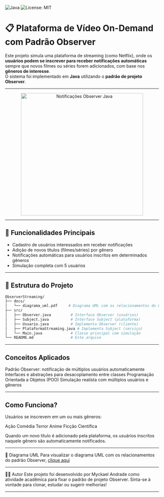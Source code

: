 ![Java](https://img.shields.io/badge/Java-ED8B00?style=for-the-badge&logo=java&logoColor=white)
![License: MIT](https://img.shields.io/badge/License-MIT-yellow.svg)

# 📋 Plataforma de Vídeo On-Demand com Padrão Observer

Este projeto simula uma plataforma de streaming (como Netflix), onde os **usuários podem se inscrever para receber notificações automáticas** sempre que novos filmes ou séries forem adicionados, com base nos **gêneros de interesse**.  
O sistema foi implementado em **Java** utilizando o **padrão de projeto Observer**.

---

<p align="center">
  <img src="https://media.giphy.com/media/v1.Y2lkPTc5MGI3NjExYnA3ZWdzbGFrbTE2bmFyemVlZTQ5ZXd3ZTNnN29odDdhcXh4Y3dkOSZlcD12MV9naWZzX3NlYXJjaCZjdD1n/UcK7JalnjCz0k/giphy.gif" width="400" alt="Notificações Observer Java">
</p>

---

## 🎯 Funcionalidades Principais

- Cadastro de usuários interessados em receber notificações
- Adição de novos títulos (filmes/séries) por gênero
- Notificações automáticas para usuários inscritos em determinados gêneros
- Simulação completa com 5 usuários

---

## 🧱 Estrutura do Projeto

```bash
ObserverStreaming/
├── docs/
│   └── diagrama_uml.pdf     # Diagrama UML com os relacionamentos do Observer
├── src/
│   ├── Observer.java         # Interface Observer (usuários)
│   ├── Subject.java          # Interface Subject (plataforma)
│   ├── Usuario.java          # Implementa Observer (cliente)
│   ├── PlataformaStreaming.java # Implementa Subject (serviço)
│   └── Main.java             # Classe principal com simulação
└── README.md                 # Este arquivo
```

---

## Conceitos Aplicados
Padrão Observer: notificação de múltiplos usuários automaticamente
Interfaces e abstrações para desacoplamento entre classes
Programação Orientada a Objetos (POO)
Simulação realista com múltiplos usuários e gêneros

---

## Como Funciona?
Usuários se inscrevem em um ou mais gêneros:

Ação
Comédia
Terror
Anime
Ficção Científica

Quando um novo título é adicionado pela plataforma, os usuários inscritos naquele gênero são automaticamente notificados.

---

📄 Diagrama UML
Para visualizar o diagrama UML com os relacionamentos do padrão Observer, [clique aqui](https://github.com/MyckaelAndrade/design-patterns/blob/MyckaelAndrade-atividade-13/Atividade%2013/docs/diagrama_uml.pdf)

---

👨‍💻 Autor
Este projeto foi desenvolvido por Myckael Andrade como atividade acadêmica para fixar o padrão de projeto Observer.
Sinta-se à vontade para clonar, estudar ou sugerir melhorias!

---